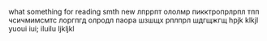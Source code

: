 what
something for reading
smth new
лпррпт
ололмр
пикктропрлрпл
тпп
чсичмимсмтс
лоргпгд
олродл
паора
шзшщх
рплпрл
шдгщжгщ
hpjk
klkjl
yuoui
iui;
iluilu
ljkljkl

